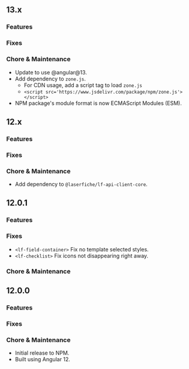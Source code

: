 ## 13.x

### Features

### Fixes

### Chore & Maintenance

- Update to use @angular@13.
- Add dependency to `zone.js`.
    - For CDN usage, add a script tag to load `zone.js`
    - `<script src='https://www.jsdelivr.com/package/npm/zone.js'></script>`
- NPM package's module format is now ECMAScript Modules (ESM).

## 12.x

### Features

### Fixes

### Chore & Maintenance

- Add dependency to `@laserfiche/lf-api-client-core`.

## 12.0.1

### Features

### Fixes

- `<lf-field-container>` Fix no template selected styles.
- `<lf-checklist>` Fix icons not disappearing right away.


### Chore & Maintenance


## 12.0.0

### Features

### Fixes

### Chore & Maintenance

- Initial release to NPM. 
- Built using Angular 12.
